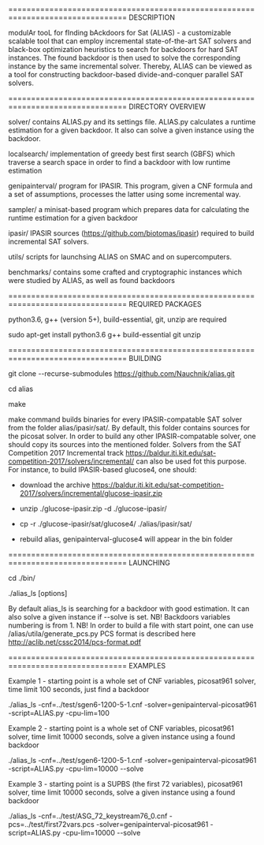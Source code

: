 ================================================================================
DESCRIPTION

modulAr tooL for fInding bAckdoors for Sat (ALIAS) - a customizable scalable tool that can employ incremental state-of-the-art SAT solvers and 
black-box optimization heuristics to search for backdoors for hard SAT instances. The found backdoor is then used to solve the corresponding 
instance by the same incremental solver. Thereby, ALIAS can be viewed as a tool for constructing backdoor-based divide-and-conquer parallel SAT 
solvers.

================================================================================
DIRECTORY OVERVIEW

solver/          contains ALIAS.py and its settings file. ALIAS.py calculates a runtime estimation for a given backdoor. It also can solve a given instance using the backdoor.

localsearch/     implementation of greedy best first search (GBFS) which traverse a search space in order to find a backdoor with low runtime estimation 

genipainterval/  program for IPASIR. This program, given a CNF formula and a set of assumptions, processes the latter using some incremental way.

sampler/         a minisat-based program which prepares data for calculating the runtime estimation for a given backdoor

ipasir/          IPASIR sources (https://github.com/biotomas/ipasir) required to build incremental SAT solvers.

utils/           scripts for launchsing ALIAS on SMAC and on supercomputers.

benchmarks/      contains some crafted and cryptographic instances which were studied by ALIAS, as well as found backdoors

================================================================================
REQUIRED PACKAGES

python3.6, g++ (version 5+), build-essential, git, unzip are required

sudo apt-get install python3.6 g++ build-essential git unzip

================================================================================
BUILDING

git clone --recurse-submodules https://github.com/Nauchnik/alias.git

cd alias

make

make command builds binaries for every IPASIR-compatable SAT solver from the folder alias/ipasir/sat/. By default, this folder contains sources for 
the picosat solver. In order to build any other IPASIR-compatable solver, one should copy its sources into the mentioned folder. Solvers from the SAT 
Competition 2017 Incremental track https://baldur.iti.kit.edu/sat-competition-2017/solvers/incremental/ can also  be used fot this purpose. 
For instance, to build IPASIR-based glucose4, one should:

- download the archive https://baldur.iti.kit.edu/sat-competition-2017/solvers/incremental/glucose-ipasir.zip

- unzip ./glucose-ipasir.zip -d ./glucose-ipasir/

- cp -r ./glucose-ipasir/sat/glucose4/ ./alias/ipasir/sat/

- rebuild alias, genipainterval-glucose4 will appear in the bin folder

================================================================================
LAUNCHING

cd ./bin/

./alias_ls [options]

By default alias_ls is searching for a backdoor with good estimation. It can also solve a given instance if --solve is set.
NB! Backdoors variables numbering is from 1.
NB! In order to build a file with start point, one can use /alias/utila/generate_pcs.py
PCS format is described here http://aclib.net/cssc2014/pcs-format.pdf

================================================================================
EXAMPLES

Example 1 - starting point is a whole set of CNF variables, picosat961 solver, time limit 100 seconds, just find a backdoor

./alias_ls -cnf=../test/sgen6-1200-5-1.cnf -solver=genipainterval-picosat961 -script=ALIAS.py -cpu-lim=100

Example 2 - starting point is a whole set of CNF variables, picosat961 solver, time limit 10000 seconds, solve a given instance using a found backdoor

./alias_ls -cnf=../test/sgen6-1200-5-1.cnf -solver=genipainterval-picosat961 -script=ALIAS.py -cpu-lim=10000 --solve

Example 3 - starting point is a SUPBS (the first 72 variables), picosat961 solver, time limit 10000 seconds, solve a given instance using a found backdoor

./alias_ls -cnf=../test/ASG_72_keystream76_0.cnf -pcs=../test/first72vars.pcs -solver=genipainterval-picosat961 -script=ALIAS.py -cpu-lim=10000 --solve
